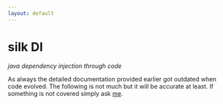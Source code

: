 ```yaml
---
layout: default
---
```


# silk DI

_java dependency injection through code_

As always the detailed documentation provided earlier got outdated when code
evolved. The following is not much but it will be accurate at least. 
If something is not covered simply ask [me](http://jbee.github.io).
